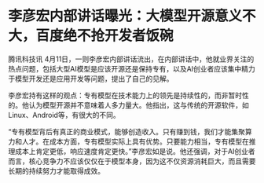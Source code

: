 # 李彦宏内部讲话曝光：大模型开源意义不大，百度绝不抢开发者饭碗

腾讯科技讯
4月11日，一则李彦宏内部讲话流出，在内部讲话中，他就业界关注的热点问题，包括大型AI模型是应该开源还是保持专有，以及AI创业者应该集中精力于模型开发还是应用开发等问题，提出了自己的见解。

李彦宏持有这样的观点：专有模型在技术能力上的领先是持续性的，而非暂时性的。他认为模型开源并不意味着人多力量大。他指出，这与传统的开源软件，如Linux、Android等，有很大的不同。

“专有模型背后有真正的商业模式，能够创造收入。只有赚到钱，我们才能集聚算力和人才。在成本方面，专有模型实际上具有优势。只要能力相当，专有模型在推理成本上肯定更低，响应速度肯定更快。”李彦宏如是说。他还强调，对于AI创业者而言，核心竞争力不应该仅仅在于模型本身，因为这不仅资源消耗巨大，而且需要长期的持续努力才能取得成效。

